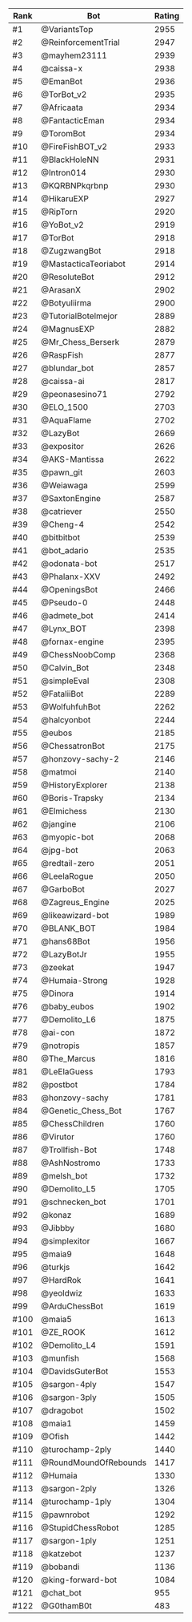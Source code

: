 Rank|Bot|Rating
---|---|---
#1|@VariantsTop|2955
#2|@ReinforcementTrial|2947
#3|@mayhem23111|2939
#4|@caissa-x|2938
#5|@EmanBot|2936
#6|@TorBot_v2|2935
#7|@Africaata|2934
#8|@FantacticEman|2934
#9|@ToromBot|2934
#10|@FireFishBOT_v2|2933
#11|@BlackHoleNN|2931
#12|@Intron014|2930
#13|@KQRBNPkqrbnp|2930
#14|@HikaruEXP|2927
#15|@RipTorn|2920
#16|@YoBot_v2|2919
#17|@TorBot|2918
#18|@ZugzwangBot|2918
#19|@MastacticaTeoriabot|2914
#20|@ResoluteBot|2912
#21|@ArasanX|2902
#22|@Botyuliirma|2900
#23|@TutorialBotelmejor|2889
#24|@MagnusEXP|2882
#25|@Mr_Chess_Berserk|2879
#26|@RaspFish|2877
#27|@blundar_bot|2857
#28|@caissa-ai|2817
#29|@peonasesino71|2792
#30|@ELO_1500|2703
#31|@AquaFlame|2702
#32|@LazyBot|2669
#33|@expositor|2626
#34|@AKS-Mantissa|2622
#35|@pawn_git|2603
#36|@Weiawaga|2599
#37|@SaxtonEngine|2587
#38|@catriever|2550
#39|@Cheng-4|2542
#40|@bitbitbot|2539
#41|@bot_adario|2535
#42|@odonata-bot|2517
#43|@Phalanx-XXV|2492
#44|@OpeningsBot|2466
#45|@Pseudo-0|2448
#46|@admete_bot|2414
#47|@Lynx_BOT|2398
#48|@fornax-engine|2395
#49|@ChessNoobComp|2368
#50|@Calvin_Bot|2348
#51|@simpleEval|2308
#52|@FataliiBot|2289
#53|@WolfuhfuhBot|2262
#54|@halcyonbot|2244
#55|@eubos|2185
#56|@ChessatronBot|2175
#57|@honzovy-sachy-2|2146
#58|@matmoi|2140
#59|@HistoryExplorer|2138
#60|@Boris-Trapsky|2134
#61|@Elmichess|2130
#62|@jangine|2106
#63|@myopic-bot|2068
#64|@jpg-bot|2063
#65|@redtail-zero|2051
#66|@LeelaRogue|2050
#67|@GarboBot|2027
#68|@Zagreus_Engine|2025
#69|@likeawizard-bot|1989
#70|@BLANK_BOT|1984
#71|@hans68Bot|1956
#72|@LazyBotJr|1955
#73|@zeekat|1947
#74|@Humaia-Strong|1928
#75|@Dinora|1914
#76|@baby_eubos|1902
#77|@Demolito_L6|1875
#78|@ai-con|1872
#79|@notropis|1857
#80|@The_Marcus|1816
#81|@LeElaGuess|1793
#82|@postbot|1784
#83|@honzovy-sachy|1781
#84|@Genetic_Chess_Bot|1767
#85|@ChessChildren|1760
#86|@Virutor|1760
#87|@Trollfish-Bot|1748
#88|@AshNostromo|1733
#89|@melsh_bot|1732
#90|@Demolito_L5|1705
#91|@schnecken_bot|1701
#92|@konaz|1689
#93|@Jibbby|1680
#94|@simplexitor|1667
#95|@maia9|1648
#96|@turkjs|1642
#97|@HardRok|1641
#98|@yeoldwiz|1633
#99|@ArduChessBot|1619
#100|@maia5|1613
#101|@ZE_ROOK|1612
#102|@Demolito_L4|1591
#103|@munfish|1568
#104|@DavidsGuterBot|1553
#105|@sargon-4ply|1547
#106|@sargon-3ply|1505
#107|@dragobot|1502
#108|@maia1|1459
#109|@Ofish|1442
#110|@turochamp-2ply|1440
#111|@RoundMoundOfRebounds|1417
#112|@Humaia|1330
#113|@sargon-2ply|1326
#114|@turochamp-1ply|1304
#115|@pawnrobot|1292
#116|@StupidChessRobot|1285
#117|@sargon-1ply|1251
#118|@katzebot|1237
#119|@bobandi|1136
#120|@king-forward-bot|1084
#121|@chat_bot|955
#122|@G0thamB0t|483

